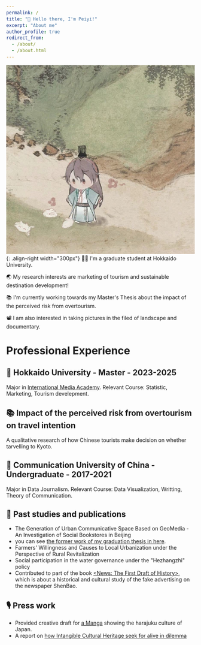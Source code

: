 ```yaml
---
permalink: /
title: "🍵 Hello there, I'm Peiyi!"
excerpt: "About me"
author_profile: true
redirect_from: 
  - /about/
  - /about.html
---
```




![Illustration of perfect yuanji](/images/yuanji.jpg){: .align-right width="300px"}
👩‍💻 I'm a graduate student at Hokkaido University.

🌏 My research interests are marketing of tourism and sustainable destination development!

📚 I'm currently working towards my Master's Thesis about the impact of the perceived risk from overtourism.

📽️ I am also interested in taking pictures in the filed of landscape and documentary.

# Professional Experience

## 🌲 Hokkaido University - Master - 2023-2025
Major in [International Media Academy](https://www.imc.hokudai.ac.jp/). 
Relevant Course: Statistic, Marketing, Tourism develepment.

## 📚 Impact of the perceived risk from overtourism on travel intention
A qualitative research of how Chinese tourists make decision on whether tarvelling to Kyoto.

## 🌱 Communication University of China - Undergraduate - 2017-2021
Major in Data Journalism. 
Relevant Course: Data Visualization, Writting, Theory of Communication.

## 📜 Past studies and publications
-  The Generation of Urban Communicative Space Based on GeoMedia - An Investigation of Social Bookstores in Beijing
-  you can see [the former work of my graduation thesis in here](https://peiyiguan03.github.io/bookstore/).
-  Farmers' Willingness and Causes to Local Urbanization under the Perspective of Rural Revitalization
-  Social participation in the water governance under the "Hezhangzhi" policy
-  Contributed to part of the book [<News: The First Draft of History>](https://www.dushu.com/book/13814338/), which is about a historical and cultural study of the fake advertising on the newspaper ShenBao.

## 🎙 Press work
- Provided creative draft for [a Manga](https://mangadejapan.com/articles/detail/1309) showing the harajuku culture of Japan.
- A report on [how Intangible Cultural Heritage seek for alive in dilemma](/files/feiyi.pdf)






